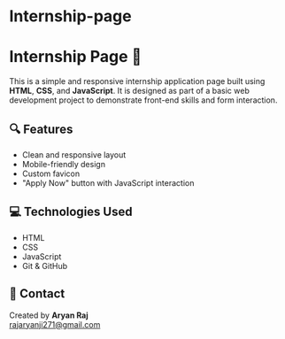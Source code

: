 # Internship-page
# Internship Page 🚀

This is a simple and responsive internship application page built using **HTML**, **CSS**, and **JavaScript**. It is designed as part of a basic web development project to demonstrate front-end skills and form interaction.

## 🔍 Features

- Clean and responsive layout
- Mobile-friendly design
- Custom favicon
- "Apply Now" button with JavaScript interaction

## 💻 Technologies Used

- HTML
- CSS
- JavaScript 
- Git & GitHub

## 📩 Contact

Created by **Aryan Raj**  
rajaryanji271@gmail.com
